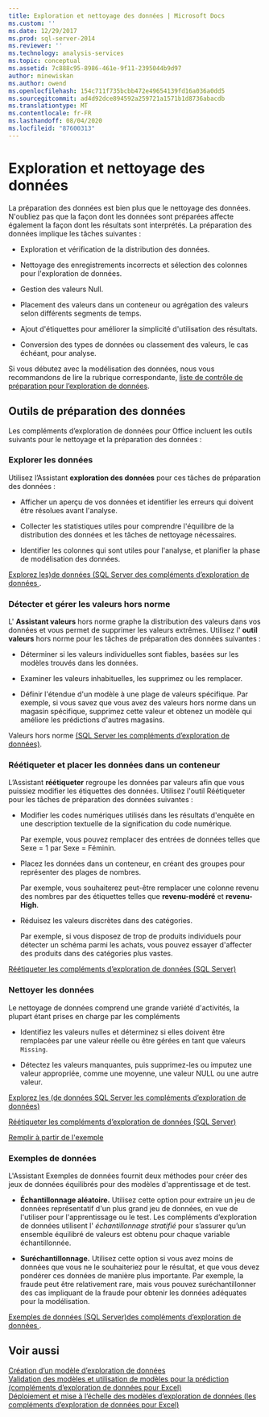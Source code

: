 ```yaml
---
title: Exploration et nettoyage des données | Microsoft Docs
ms.custom: ''
ms.date: 12/29/2017
ms.prod: sql-server-2014
ms.reviewer: ''
ms.technology: analysis-services
ms.topic: conceptual
ms.assetid: 7c888c95-8986-461e-9f11-2395044b9d97
author: minewiskan
ms.author: owend
ms.openlocfilehash: 154c711f735bcbb472e49654139fd16a036a0dd5
ms.sourcegitcommit: ad4d92dce894592a259721a1571b1d8736abacdb
ms.translationtype: MT
ms.contentlocale: fr-FR
ms.lasthandoff: 08/04/2020
ms.locfileid: "87600313"
---
```

# <a name="exploring-and-cleaning-data"></a>Exploration et nettoyage des données
  La préparation des données est bien plus que le nettoyage des données. N'oubliez pas que la façon dont les données sont préparées affecte également la façon dont les résultats sont interprétés. La préparation des données implique les tâches suivantes :  
  
-   Exploration et vérification de la distribution des données.  
  
-   Nettoyage des enregistrements incorrects et sélection des colonnes pour l'exploration de données.  
  
-   Gestion des valeurs Null.  
  
-   Placement des valeurs dans un conteneur ou agrégation des valeurs selon différents segments de temps.  
  
-   Ajout d'étiquettes pour améliorer la simplicité d'utilisation des résultats.  
  
-   Conversion des types de données ou classement des valeurs, le cas échéant, pour analyse.  
  
 Si vous débutez avec la modélisation des données, nous vous recommandons de lire la rubrique correspondante, [liste de contrôle de préparation pour l’exploration de données](checklist-of-preparation-for-data-mining.md).  
  
## <a name="data-preparation-tools"></a>Outils de préparation des données  
 Les compléments d’exploration de données pour Office incluent les outils suivants pour le nettoyage et la préparation des données :  
  
### <a name="explore-data"></a>Explorer les données  
 Utilisez l’Assistant **exploration des données** pour ces tâches de préparation des données :  
  
-   Afficher un aperçu de vos données et identifier les erreurs qui doivent être résolues avant l'analyse.  
  
-   Collecter les statistiques utiles pour comprendre l'équilibre de la distribution des données et les tâches de nettoyage nécessaires.  
  
-   Identifier les colonnes qui sont utiles pour l'analyse, et planifier la phase de modélisation des données.  
  
 [Explorez les&#41;de données &#40;SQL Server des compléments d’exploration de données ](explore-data-sql-server-data-mining-add-ins.md).  
  
### <a name="detect-and-handle-outliers"></a>Détecter et gérer les valeurs hors norme  
 L' **Assistant valeurs** hors norme graphe la distribution des valeurs dans vos données et vous permet de supprimer les valeurs extrêmes. Utilisez l' **outil valeurs** hors norme pour les tâches de préparation des données suivantes :  
  
-   Déterminer si les valeurs individuelles sont fiables, basées sur les modèles trouvés dans les données.  
  
-   Examiner les valeurs inhabituelles, les supprimez ou les remplacer.  
  
-   Définir l'étendue d'un modèle à une plage de valeurs spécifique. Par exemple, si vous savez que vous avez des valeurs hors norme dans un magasin spécifique, supprimez cette valeur et obtenez un modèle qui améliore les prédictions d'autres magasins.  
  
 Valeurs hors norme [&#40;SQL Server les compléments d’exploration de données&#41;](outliers-sql-server-data-mining-add-ins.md).  
  
### <a name="relabel-and-bin-data"></a>Réétiqueter et placer les données dans un conteneur  
 L’Assistant **réétiqueter** regroupe les données par valeurs afin que vous puissiez modifier les étiquettes des données. Utilisez l'outil Réétiqueter pour les tâches de préparation des données suivantes :  
  
-   Modifier les codes numériques utilisés dans les résultats d'enquête en une description textuelle de la signification du code numérique.  
  
     Par exemple, vous pouvez remplacer des entrées de données telles que Sexe = 1 par Sexe = Féminin.  
  
-   Placez les données dans un conteneur, en créant des groupes pour représenter des plages de nombres.  
  
     Par exemple, vous souhaiterez peut-être remplacer une colonne revenu des nombres par des étiquettes telles que **revenu-modéré** et **revenu-High**.  
  
-   Réduisez les valeurs discrètes dans des catégories.  
  
     Par exemple, si vous disposez de trop de produits individuels pour détecter un schéma parmi les achats, vous pouvez essayer d'affecter des produits dans des catégories plus vastes.  
  
 [Réétiqueter les compléments d’exploration de données &#40;SQL Server&#41;](relabel-sql-server-data-mining-add-ins.md)  
  
### <a name="cleanse-data"></a>Nettoyer les données  
 Le nettoyage de données comprend une grande variété d'activités, la plupart étant prises en charge par les compléments  
  
-   Identifiez les valeurs nulles et déterminez si elles doivent être remplacées par une valeur réelle ou être gérées en tant que valeurs `Missing`.  
  
-   Détectez les valeurs manquantes, puis supprimez-les ou imputez une valeur appropriée, comme une moyenne, une valeur NULL ou une autre valeur.  
  
 [Explorez les &#40;de données SQL Server les compléments d’exploration de données&#41;](explore-data-sql-server-data-mining-add-ins.md)  
  
 [Réétiqueter les compléments d’exploration de données &#40;SQL Server&#41;](relabel-sql-server-data-mining-add-ins.md)  
  
 [Remplir à partir de l'exemple](fill-from-example-table-analysis-tools-for-excel.md)  
  
### <a name="sample-data"></a>Exemples de données  
 L'Assistant Exemples de données fournit deux méthodes pour créer des jeux de données équilibrés pour des modèles d'apprentissage et de test.  
  
-   **Échantillonnage aléatoire.** Utilisez cette option pour extraire un jeu de données représentatif d'un plus grand jeu de données, en vue de l'utiliser pour l'apprentissage ou le test. Les compléments d’exploration de données utilisent l' *échantillonnage stratifié* pour s’assurer qu’un ensemble équilibré de valeurs est obtenu pour chaque variable échantillonnée.  
  
-   **Suréchantillonnage.** Utilisez cette option si vous avez moins de données que vous ne le souhaiteriez pour le résultat, et que vous devez pondérer ces données de manière plus importante. Par exemple, la fraude peut être relativement rare, mais vous pouvez suréchantillonner des cas impliquant de la fraude pour obtenir les données adéquates pour la modélisation.  
  
 [Exemples de données &#40;SQL Server&#41;des compléments d’exploration de données ](sample-data-sql-server-data-mining-add-ins.md).  
  
## <a name="see-also"></a>Voir aussi  
 [Création d’un modèle d’exploration de données](creating-a-data-mining-model.md)   
 [Validation des modèles et utilisation de modèles pour la prédiction &#40;compléments d’exploration de données pour Excel&#41;](validating-models-and-using-models-for-prediction-data-mining-add-ins-for-excel.md)   
 [Déploiement et mise à l’échelle des modèles d’exploration de données &#40;les compléments d’exploration de données pour Excel&#41;](deploying-and-scaling-mining-models-data-mining-add-ins-for-excel.md)  
  
  
